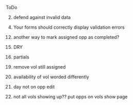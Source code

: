 ToDo
<!-- 1) class level ActiveRecord scope methods, e.g., # Cart.most_valuable.by_customer(@customer) -->

2) defend against invalid data

<!-- 3) nested resource must provide a form that relates to the parent resource -->

4) Your forms should correctly display validation errors

<!-- 5) user will click on an organization and then want to see opportunities for that org at the same time -->

<!-- 6) when user views opportunity will want to be able to assign the opportunity to an available volunteer -->

<!-- 7) an available volunteer consists of same day free and no open opportunities -->

<!-- 8) need a way to adjust opportunity status -->

<!-- 9) opportunity status needs to be a drop down -->

<!-- 10) is volunteer pool specific to user? to org? or to whole app? -->

<!-- 11) if an opp is assigned its status must change from open -->

12) another way to mark assigned opp as completed?

<!-- 13) new volunteer isn't set up correctly -->

<!-- 14) form field not blank -->

15) DRY

16) partials

<!-- 17) create opp at org not defaulting to correct org -->

<!-- 18) edit opp vol label -->

19) remove vol still assigned

20) availability of vol worded differently
21) day not on opp edit
22) not all vols showing up?? put opps on vols show page
